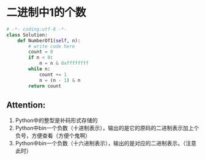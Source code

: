 # 二进制中1的个数
```python
# -*- coding:utf-8 -*-
class Solution:
    def NumberOf1(self, n):
        # write code here
        count = 0
        if n < 0:
            n = n & 0xffffffff
        while n:
            count += 1
            n = (n - 1) & n
        return count
```

## Attention:
1. Python中的整型是补码形式存储的
2. Python中bin一个负数（十进制表示），输出的是它的原码的二进制表示加上个负号，方便查看（方便个鬼啊）
3. Python中bin一个负数（十六进制表示），输出的是对应的二进制表示。（注意此时）